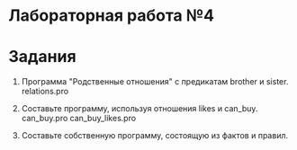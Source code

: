 # Лабораторная работа №4

# Задания

1) Программа "Родственные отношения" с предикатам brother и sister.
relations.pro

2) Составьте программу, используя отношения likes и can_buy.
can_buy.pro
can_buy_likes.pro

3) Составьте собственную программу, состоящую из фактов и правил.
